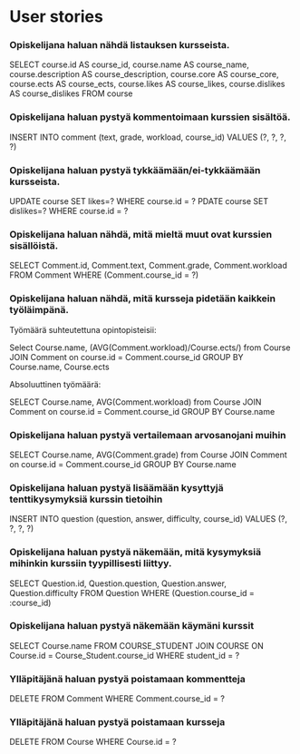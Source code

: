 # User stories

### Opiskelijana haluan nähdä listauksen kursseista. 

SELECT course.id AS course_id, course.name AS course_name, course.description AS course_description, course.core AS course_core, course.ects AS course_ects, course.likes AS course_likes, course.dislikes AS course_dislikes
FROM course

### Opiskelijana haluan pystyä kommentoimaan kurssien sisältöä.

INSERT INTO comment (text, grade, workload, course_id) VALUES (?, ?, ?, ?)

### Opiskelijana haluan pystyä tykkäämään/ei-tykkäämään kursseista.

UPDATE course SET likes=? WHERE course.id = ?
PDATE course SET dislikes=? WHERE course.id = ?

### Opiskelijana haluan nähdä, mitä mieltä muut ovat kurssien sisällöistä.

SELECT Comment.id, Comment.text, Comment.grade, Comment.workload FROM Comment WHERE (Comment.course_id = ?)

### Opiskelijana haluan nähdä, mitä kursseja pidetään kaikkein työläimpänä.

Työmäärä suhteutettuna opintopisteisii:

Select Course.name, (AVG(Comment.workload)/Course.ects/) from Course JOIN Comment on course.id = Comment.course_id GROUP BY Course.name, Course.ects

Absoluuttinen työmäärä:

SELECT Course.name, AVG(Comment.workload) from Course JOIN Comment on course.id = Comment.course_id GROUP BY Course.name

### Opiskelijana haluan pystyä vertailemaan arvosanojani muihin

SELECT Course.name, AVG(Comment.grade) from Course JOIN Comment on course.id = Comment.course_id GROUP BY Course.name

### Opiskelijana haluan pystyä lisäämään kysyttyjä tenttikysymyksiä kurssin tietoihin

INSERT INTO question (question, answer, difficulty, course_id) VALUES (?, ?, ?, ?)

### Opiskelijana haluan pystyä näkemään, mitä kysymyksiä mihinkin kurssiin tyypillisesti liittyy.

SELECT Question.id, Question.question, Question.answer, Question.difficulty FROM Question WHERE (Question.course_id = :course_id)

### Opiskelijana haluan pystyä näkemään käymäni kurssit

 SELECT Course.name FROM COURSE_STUDENT JOIN COURSE ON Course.id = Course_Student.course_id WHERE student_id = ?

### Ylläpitäjänä haluan pystyä poistamaan kommentteja

DELETE FROM Comment WHERE Comment.course_id = ?

### Ylläpitäjänä haluan pystyä poistamaan kursseja
DELETE FROM Course WHERE Course.id = ?
